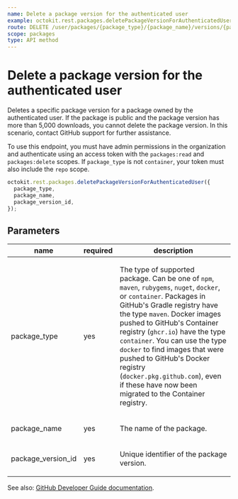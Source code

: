 ```yaml
---
name: Delete a package version for the authenticated user
example: octokit.rest.packages.deletePackageVersionForAuthenticatedUser({ package_type, package_name, package_version_id })
route: DELETE /user/packages/{package_type}/{package_name}/versions/{package_version_id}
scope: packages
type: API method
---
```


# Delete a package version for the authenticated user

Deletes a specific package version for a package owned by the authenticated user. If the package is public and the package version has more than 5,000 downloads, you cannot delete the package version. In this scenario, contact GitHub support for further assistance.

To use this endpoint, you must have admin permissions in the organization and authenticate using an access token with the `packages:read` and `packages:delete` scopes.
If `package_type` is not `container`, your token must also include the `repo` scope.

```js
octokit.rest.packages.deletePackageVersionForAuthenticatedUser({
  package_type,
  package_name,
  package_version_id,
});
```

## Parameters

<table>
  <thead>
    <tr>
      <th>name</th>
      <th>required</th>
      <th>description</th>
    </tr>
  </thead>
  <tbody>
    <tr><td>package_type</td><td>yes</td><td>

The type of supported package. Can be one of `npm`, `maven`, `rubygems`, `nuget`, `docker`, or `container`. Packages in GitHub's Gradle registry have the type `maven`. Docker images pushed to GitHub's Container registry (`ghcr.io`) have the type `container`. You can use the type `docker` to find images that were pushed to GitHub's Docker registry (`docker.pkg.github.com`), even if these have now been migrated to the Container registry.

</td></tr>
<tr><td>package_name</td><td>yes</td><td>

The name of the package.

</td></tr>
<tr><td>package_version_id</td><td>yes</td><td>

Unique identifier of the package version.

</td></tr>
  </tbody>
</table>

See also: [GitHub Developer Guide documentation](https://docs.github.com/rest/reference/packages#delete-a-package-version-for-the-authenticated-user).
